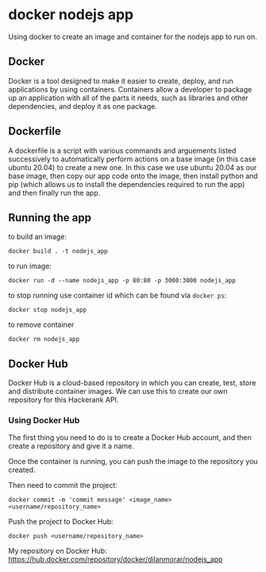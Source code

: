 # docker nodejs app

Using docker to create an image and container for the nodejs app to run on.

## Docker

Docker is a tool designed to make it easier to create, deploy, and run applications by using containers. Containers allow a developer to package up an application with all of the parts it needs, such as libraries and other dependencies, and deploy it as one package.

## Dockerfile

A dockerfile is a script with various commands and arguements listed successively to automatically perform actions on a base image (in this case ubuntu 20.04) to create a new one. In this case we use ubuntu 20.04 as our base image, then copy our app code onto the image, then install python and pip (which allows us to install the dependencies required to run the app) and then finally run the app.

## Running the app

to build an image:
```
docker build . -t nodejs_app
```
to run image:
```
docker run -d --name nodejs_app -p 80:80 -p 3000:3000 nodejs_app
```
to stop running use container id which can be found via `docker ps`:
```
docker stop nodejs_app
```
to remove container
```
docker rm nodejs_app
```

## Docker Hub

Docker Hub is a cloud-based repository in which you can create, test, store and distribute container images. We can use this to create our own repository for this Hackerank API.

### Using Docker Hub

The first thing you need to do is to create a Docker Hub account, and then create a repository and give it a name.

Once the container is running, you can push the image to the repository you created.

Then need to commit the project:

`docker commit -m 'commit message' <image_name> <username/repository_name>`

Push the project to Docker Hub:

`docker push <username/repository_name>`

My repository on Docker Hub: https://hub.docker.com/repository/docker/dilanmorar/nodejs_app
